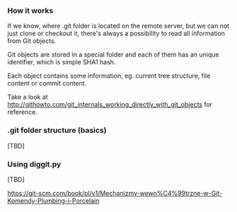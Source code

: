 ### How it works

If we know, where .git folder is located on the remote server, but we can not just clone or checkout it,
 there's always a possibility to read all information from Git objects.
 
Git objects are stored in a special folder and each of them has an unique identifier,
which is simple SHA1 hash.

Each object contains some information, eg. current tree structure, file content or commit content.

Take a look at http://githowto.com/git_internals_working_directly_with_git_objects for reference.

### .git folder structure (basics)

[TBD]

### Using diggit.py

[TBD]


https://git-scm.com/book/pl/v1/Mechanizmy-wewn%C4%99trzne-w-Git-Komendy-Plumbing-i-Porcelain


